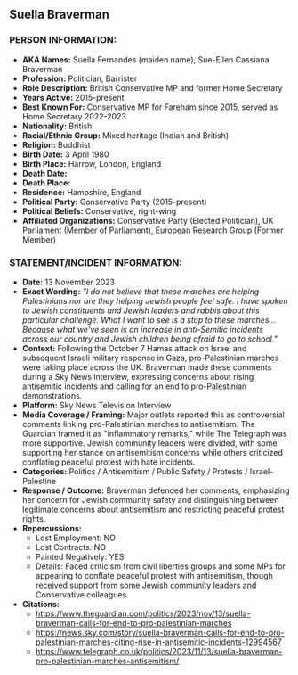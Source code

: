 ## Suella Braverman

### PERSON INFORMATION:
- **AKA Names:** Suella Fernandes (maiden name), Sue-Ellen Cassiana Braverman
- **Profession:** Politician, Barrister
- **Role Description:** British Conservative MP and former Home Secretary
- **Years Active:** 2015-present
- **Best Known For:** Conservative MP for Fareham since 2015, served as Home Secretary 2022-2023
- **Nationality:** British
- **Racial/Ethnic Group:** Mixed heritage (Indian and British)
- **Religion:** Buddhist
- **Birth Date:** 3 April 1980
- **Birth Place:** Harrow, London, England
- **Death Date:** 
- **Death Place:** 
- **Residence:** Hampshire, England
- **Political Party:** Conservative Party (2015-present)
- **Political Beliefs:** Conservative, right-wing
- **Affiliated Organizations:** Conservative Party (Elected Politician), UK Parliament (Member of Parliament), European Research Group (Former Member)

### STATEMENT/INCIDENT INFORMATION:
- **Date:** 13 November 2023
- **Exact Wording:** *"I do not believe that these marches are helping Palestinians nor are they helping Jewish people feel safe. I have spoken to Jewish constituents and Jewish leaders and rabbis about this particular challenge. What I want to see is a stop to these marches... Because what we've seen is an increase in anti-Semitic incidents across our country and Jewish children being afraid to go to school."*
- **Context:** Following the October 7 Hamas attack on Israel and subsequent Israeli military response in Gaza, pro-Palestinian marches were taking place across the UK. Braverman made these comments during a Sky News interview, expressing concerns about rising antisemitic incidents and calling for an end to pro-Palestinian demonstrations.
- **Platform:** Sky News Television Interview
- **Media Coverage / Framing:** Major outlets reported this as controversial comments linking pro-Palestinian marches to antisemitism. The Guardian framed it as "inflammatory remarks," while The Telegraph was more supportive. Jewish community leaders were divided, with some supporting her stance on antisemitism concerns while others criticized conflating peaceful protest with hate incidents.
- **Categories:** Politics / Antisemitism / Public Safety / Protests / Israel-Palestine
- **Response / Outcome:** Braverman defended her comments, emphasizing her concern for Jewish community safety and distinguishing between legitimate concerns about antisemitism and restricting peaceful protest rights.
- **Repercussions:**
  - Lost Employment: NO
  - Lost Contracts: NO
  - Painted Negatively: YES
  - Details: Faced criticism from civil liberties groups and some MPs for appearing to conflate peaceful protest with antisemitism, though received support from some Jewish community leaders and Conservative colleagues.
- **Citations:** 
  - https://www.theguardian.com/politics/2023/nov/13/suella-braverman-calls-for-end-to-pro-palestinian-marches
  - https://news.sky.com/story/suella-braverman-calls-for-end-to-pro-palestinian-marches-citing-rise-in-antisemitic-incidents-12994567
  - https://www.telegraph.co.uk/politics/2023/11/13/suella-braverman-pro-palestinian-marches-antisemitism/
